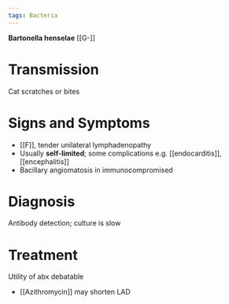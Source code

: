 ```yaml
---
tags: Bacteria
---
```

**Bartonella henselae** [[G-]]
# Transmission
Cat scratches or bites
# Signs and Symptoms
- [[F]], tender unilateral lymphadenopathy
- Usually **self-limited**; some complications e.g. [[endocarditis]], [[encephalitis]]
- Bacillary angiomatosis in immunocompromised
# Diagnosis
Antibody detection; culture is slow
# Treatment
Utility of abx debatable
- [[Azithromycin]] may shorten LAD